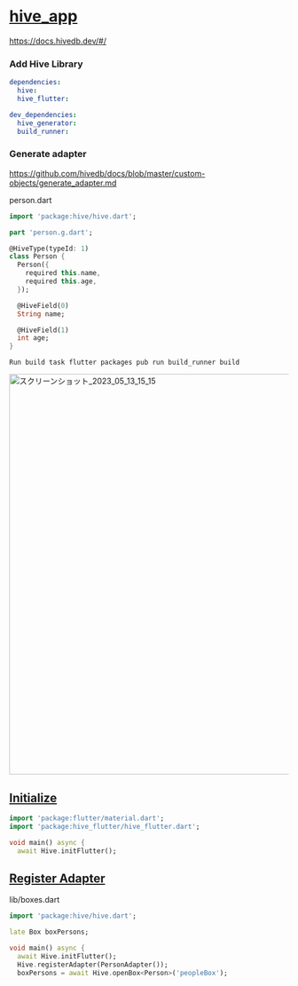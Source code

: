 # [hive_app](https://www.youtube.com/watch?v=xN_OTO5EYKY&t=104s)

https://docs.hivedb.dev/#/

### Add Hive Library
```yml
dependencies:
  hive:
  hive_flutter:

dev_dependencies:
  hive_generator: 
  build_runner:
```


### Generate adapter
https://github.com/hivedb/docs/blob/master/custom-objects/generate_adapter.md

person.dart
```dart
import 'package:hive/hive.dart';

part 'person.g.dart';

@HiveType(typeId: 1)
class Person {
  Person({
    required this.name,
    required this.age,
  });

  @HiveField(0)
  String name;

  @HiveField(1)
  int age;
}
```

```
Run build task flutter packages pub run build_runner build
```

<img width="722" alt="スクリーンショット_2023_05_13_15_15" src="https://github.com/YamamotoDesu/hive_app/assets/47273077/ce2238f0-86cc-4018-a061-bdfeb9670e4e">

## [Initialize](https://docs.hivedb.dev/#/?id=initialize)
```dart
import 'package:flutter/material.dart';
import 'package:hive_flutter/hive_flutter.dart';

void main() async {
  await Hive.initFlutter();
```

## [Register Adapter](https://docs.hivedb.dev/#/custom-objects/type_adapters?id=register-adapter)
lib/boxes.dart
```dart
import 'package:hive/hive.dart';

late Box boxPersons;
```

```dart
void main() async {
  await Hive.initFlutter();
  Hive.registerAdapter(PersonAdapter());
  boxPersons = await Hive.openBox<Person>('peopleBox');
```

